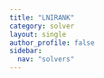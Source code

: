 ```yaml
---
title: "LNIRANK"
category: solver
layout: single
author_profile: false
sidebar:
  nav: "solvers"
---
```


